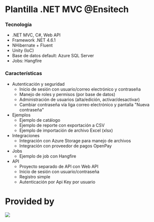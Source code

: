 # Plantilla .NET MVC @Ensitech

### Tecnología
- .NET MVC, C#, Web API
- Framework .NET 4.6.1 
- NHibernate + Fluent
- Unity (IoC)
- Base de datos default: Azure SQL Server
- Jobs: Hangfire

### Características

- Autenticación y seguridad
	- Inicio de sesión con usuario/correo electrónico y contraseña
	- Manejo de roles y permisos (por base de datos)
	- Administración de usuarios (alta/edición, activar/desactivar)
	- Cambiar contraseña vía liga correo electrónico y pantalla "Nueva contraseña"
- Ejemplos
	- Ejemplo de catálogo
	- Ejemplo de reporte con exportación a CSV
	- Ejemplo de importación de archivo Excel (xlsx)
- Integraciones
	- Integración con Azure Storage para manejo de archivos
	- Integración con proveedor de pagos OpenPay
- Jobs
	- Ejemplo de job con Hangfire
- API
	- Proyecto separado de API con Web API
	- Inicio de sesión con usuario/contraseña
	- Registro simple
	- Autenticación por Api Key por usuario

# Provided by

![](https://www.ensitech.com/wp-content/uploads/2016/09/logo_ensitech_1.png)
